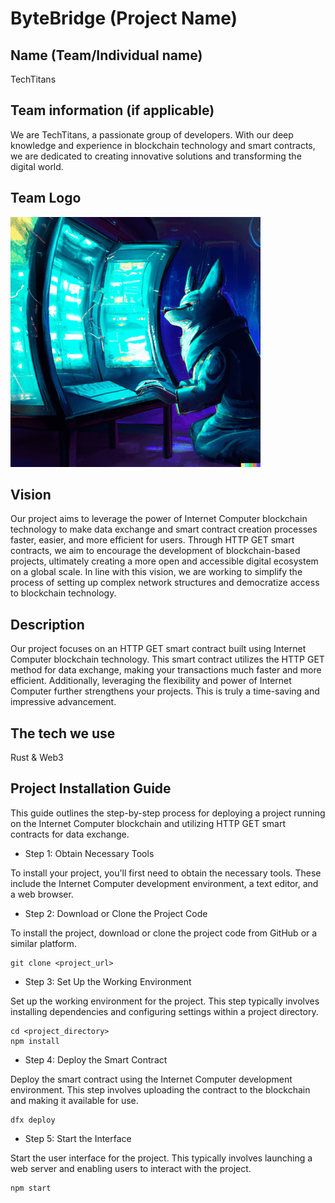 # ByteBridge (Project Name)

## Name (Team/Individual name)

TechTitans

## Team information (if applicable)

We are TechTitans, a passionate group of developers. With our deep knowledge and experience in blockchain technology and smart contracts, we are dedicated to creating innovative solutions and transforming the digital world.

## Team Logo

![Team Logo](https://github.com/Rise-In/example_readMe/blob/main/Example_logo%20.png)

## Vision

Our project aims to leverage the power of Internet Computer blockchain technology to make data exchange and smart contract creation processes faster, easier, and more efficient for users. Through HTTP GET smart contracts, we aim to encourage the development of blockchain-based projects, ultimately creating a more open and accessible digital ecosystem on a global scale. In line with this vision, we are working to simplify the process of setting up complex network structures and democratize access to blockchain technology.

## Description

Our project focuses on an HTTP GET smart contract built using Internet Computer blockchain technology. This smart contract utilizes the HTTP GET method for data exchange, making your transactions much faster and more efficient. Additionally, leveraging the flexibility and power of Internet Computer further strengthens your projects. This is truly a time-saving and impressive advancement.

## The tech we use

Rust & Web3

## Project Installation Guide

This guide outlines the step-by-step process for deploying a project running on the Internet Computer blockchain and utilizing HTTP GET smart contracts for data exchange.

* Step 1: Obtain Necessary Tools

To install your project, you'll first need to obtain the necessary tools. These include the Internet Computer development environment, a text editor, and a web browser.

* Step 2: Download or Clone the Project Code

To install the project, download or clone the project code from GitHub or a similar platform.

```
git clone <project_url>
```

* Step 3: Set Up the Working Environment

Set up the working environment for the project. This step typically involves installing dependencies and configuring settings within a project directory.

```
cd <project_directory>
npm install
```

* Step 4: Deploy the Smart Contract

Deploy the smart contract using the Internet Computer development environment. This step involves uploading the contract to the blockchain and making it available for use.

```
dfx deploy
```

* Step 5: Start the Interface

Start the user interface for the project. This typically involves launching a web server and enabling users to interact with the project.

```
npm start
```
